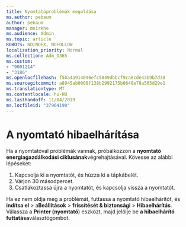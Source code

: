 ```yaml
---
title: Nyomtatóproblémák megoldása
ms.author: pebaum
author: pebaum
manager: mnirkhe
ms.audience: Admin
ms.topic: article
ROBOTS: NOINDEX, NOFOLLOW
localization_priority: Normal
ms.collection: Adm_O365
ms.custom:
- "9001214"
- "3186"
ms.openlocfilehash: f5ba4a914096efc5849dbbcf9ca8cde43b9b7d38
ms.sourcegitcommit: a8945ab0008f138b2992175b0640e78a505d29e1
ms.translationtype: MT
ms.contentlocale: hu-HU
ms.lasthandoff: 11/04/2019
ms.locfileid: "37964190"
---
```

# <a name="troubleshoot-your-printer"></a>A nyomtató hibaelhárítása

Ha a nyomtatóval problémák vannak, próbálkozzon a **nyomtató energiagazdálkodási ciklusának**végrehajtásával. Kövesse az alábbi lépéseket:

1. Kapcsolja ki a nyomtatót, és húzza ki a tápkábelét.
2. Várjon 30 másodpercet.
3. Csatlakoztassa újra a nyomtatót, és kapcsolja vissza a nyomtatót.

Ha ez nem oldja meg a problémát, futtassa a nyomtató hibaelhárítót, és **indítsa el** > a**Beállítások** > **frissítését & biztonsági** > **Hibaelhárítás**. Válassza a **Printer (nyomtató**) eszközt, majd jelölje be **a hibaelhárító futtatása**választógombot.